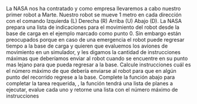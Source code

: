 La NASA nos ha contratado y como empresa llevaremos a cabo nuestro primer robot a Marte.
Nuestro robot se mueve 1 metro en cada dirección con el comando
Izquierda (L) Derecha (R) Arriba (U) Abajo (D).
La NASA prepara una lista de indicaciones para el movimiento del robot desde la base de
carga en el ejemplo marcado como punto 0.
Sin embargo están preocupados porque en caso de una emergencia el robot puede regresar tiempo a la base de carga y quieren que evaluemos los aviones de movimiento en un simulador, y les digamos la cantidad de instrucciones máximas que deberíamos enviar al robot cuando se encuentre en su punto mas lejano para que pueda regresar a la base.
Calcule instrucciones cuál es el número máximo de que debería enviarse al robot para que
en algún punto del recorrido regrese a la base.
Complete la función abajo para completar la tarea requerida, , la función tendrá una lista de planes a ejecutar, evalue cada uno y retorne una lista con el número máximo de
instrucciones